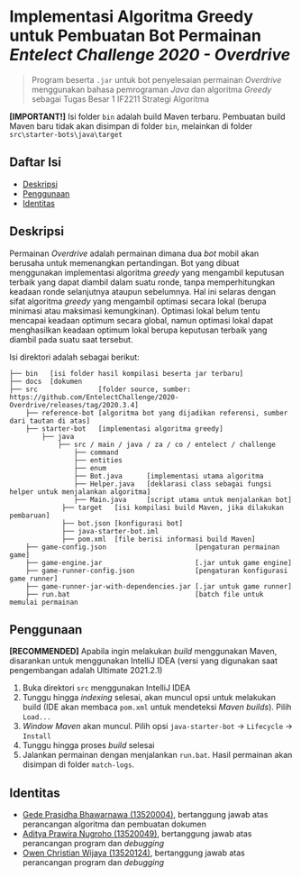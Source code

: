 # Implementasi Algoritma Greedy untuk Pembuatan Bot Permainan _Entelect Challenge 2020 - Overdrive_

> Program beserta `.jar` untuk bot penyelesaian permainan _Overdrive_ menggunakan bahasa pemrograman _Java_ dan algoritma _Greedy_
> sebagai Tugas Besar 1 IF2211 Strategi Algoritma

**[IMPORTANT!]** Isi folder `bin` adalah build Maven terbaru. Pembuatan build Maven baru tidak akan disimpan di folder `bin`, melainkan di folder `src\starter-bots\java\target`

## Daftar Isi
- [Deskripsi](#deskripsi)
- [Penggunaan](#penggunaan)
- [Identitas](#identitas)

## Deskripsi
Permainan _Overdrive_ adalah permainan dimana dua _bot_ mobil akan berusaha untuk memenangkan pertandingan. Bot yang dibuat menggunakan implementasi algoritma _greedy_ yang mengambil keputusan terbaik yang dapat diambil dalam suatu ronde, tanpa memperhitungkan keadaan ronde selanjutnya ataupun sebelumnya. Hal ini selaras dengan sifat algoritma _greedy_ yang mengambil optimasi secara lokal (berupa minimasi atau maksimasi kemungkinan). Optimasi lokal belum tentu mencapai keadaan optimum secara global, namun optimasi lokal dapat menghasilkan keadaan optimum lokal berupa keputusan terbaik yang diambil pada suatu saat tersebut.

Isi direktori adalah sebagai berikut:
```
├── bin   [isi folder hasil kompilasi beserta jar terbaru]
├── docs  [dokumen
├── src               [folder source, sumber: https://github.com/EntelectChallenge/2020-Overdrive/releases/tag/2020.3.4]
    ├── reference-bot [algoritma bot yang dijadikan referensi, sumber dari tautan di atas]
    ├── starter-bot   [implementasi algoritma greedy]
        ├── java
            ├── src / main / java / za / co / entelect / challenge
                ├── command
                ├── entities
                ├── enum
                ├── Bot.java      [implementasi utama algoritma
                ├── Helper.java   [deklarasi class sebagai fungsi helper untuk menjalankan algoritma]
                ├── Main.java     [script utama untuk menjalankan bot] 
             ├── target   [isi kompilasi build Maven, jika dilakukan pembaruan]
             ├── bot.json [konfigurasi bot]
             ├── java-starter-bot.iml
             ├── pom.xml  [file berisi informasi build Maven]
    ├── game-config.json                      [pengaturan permainan game]
    ├── game-engine.jar                       [.jar untuk game engine]
    ├── game-runner-config.json               [pengaturan konfigurasi game runner]
    ├── game-runner-jar-with-dependencies.jar [.jar untuk game runner]
    ├── run.bat                               [batch file untuk memulai permainan
```

## Penggunaan
**[RECOMMENDED]** Apabila ingin melakukan _build_ menggunakan Maven, disarankan untuk menggunakan IntelliJ IDEA (versi yang digunakan saat pengembangan adalah Ultimate 2021.2.1)

1. Buka direktori `src` menggunakan IntelliJ IDEA
2. Tunggu hingga _indexing_ selesai, akan muncul opsi untuk melakukan build (IDE akan membaca `pom.xml` untuk mendeteksi _Maven builds_). Pilih `Load...`
3. _Window Maven_ akan muncul. Pilih opsi `java-starter-bot` -> `Lifecycle` -> `Install`
4. Tunggu hingga proses _build_ selesai
5. Jalankan permainan dengan menjalankan `run.bat`. Hasil permainan akan disimpan di folder `match-logs`.

## Identitas
- <a href = "https://github.com/LordGedelicious">Gede Prasidha Bhawarnawa (13520004)</a>, bertanggung jawab atas perancangan algoritma dan pembuatan dokumen
- <a href = "https://github.com/Adityapnn811">Aditya Prawira Nugroho (13520049)</a>, bertanggung jawab atas perancangan program dan _debugging_
- <a href = "https://github.com/clumsyyyy">Owen Christian Wijaya (13520124)</a>, bertanggung jawab atas perancangan program dan _debugging_
